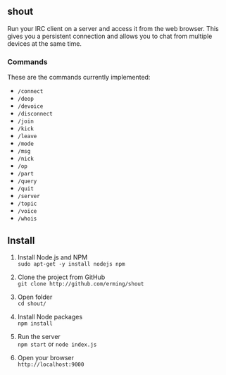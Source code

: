## shout
Run your IRC client on a server and access it from the web browser. This gives you a persistent connection and allows you to chat from multiple devices at the same time.

### Commands
These are the commands currently implemented:
- `/connect`
- `/deop`
- `/devoice`
- `/disconnect`
- `/join`
- `/kick`
- `/leave`
- `/mode`
- `/msg`
- `/nick`
- `/op`
- `/part`
- `/query`
- `/quit`
- `/server`
- `/topic`
- `/voice`
- `/whois`

## Install

1. Install Node.js and NPM  
`sudo apt-get -y install nodejs npm`

2. Clone the project from GitHub  
`git clone http://github.com/erming/shout`

3. Open folder  
`cd shout/`

4. Install Node packages  
`npm install`

5. Run the server  
`npm start` or `node index.js`

6. Open your browser  
`http://localhost:9000`
